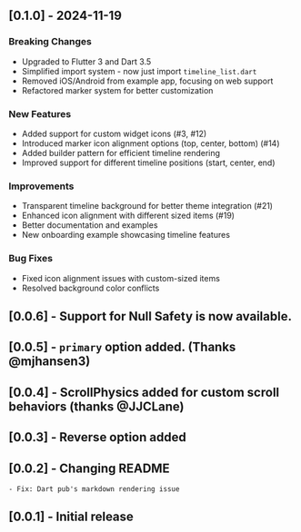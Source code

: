 ## [0.1.0] - 2024-11-19

### Breaking Changes
- Upgraded to Flutter 3 and Dart 3.5
- Simplified import system - now just import `timeline_list.dart`
- Removed iOS/Android from example app, focusing on web support
- Refactored marker system for better customization

### New Features
- Added support for custom widget icons (#3, #12)
- Introduced marker icon alignment options (top, center, bottom) (#14)
- Added builder pattern for efficient timeline rendering
- Improved support for different timeline positions (start, center, end)

### Improvements
- Transparent timeline background for better theme integration (#21)
- Enhanced icon alignment with different sized items (#19)
- Better documentation and examples
- New onboarding example showcasing timeline features

### Bug Fixes
- Fixed icon alignment issues with custom-sized items
- Resolved background color conflicts

## [0.0.6] - Support for Null Safety is now available.

## [0.0.5] - `primary` option added. (Thanks @mjhansen3)

## [0.0.4] - ScrollPhysics added for custom scroll behaviors (thanks @JJCLane)

## [0.0.3] - Reverse option added

## [0.0.2] - Changing README
    - Fix: Dart pub's markdown rendering issue

## [0.0.1] - Initial release